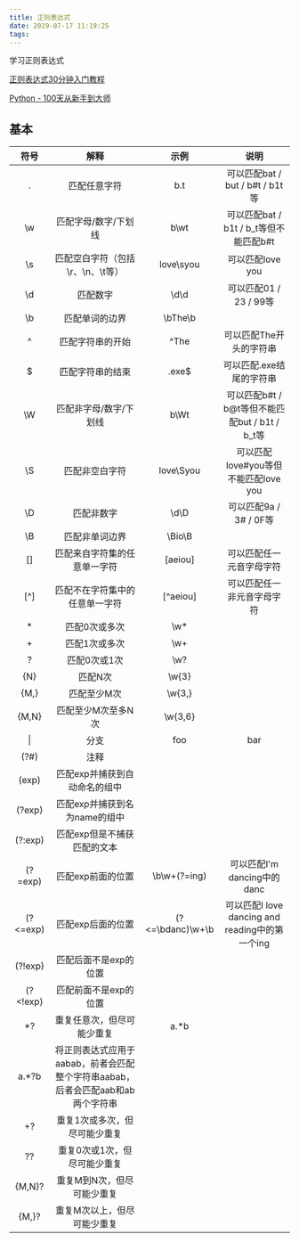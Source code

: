 ```yaml
---
title: 正则表达式
date: 2019-07-17 11:19:25
tags:
---
```


学习正则表达式

[正则表达式30分钟入门教程](https://deerchao.net/tutorials/regex/regex.htm)

[Python - 100天从新手到大师](https://github.com/jackfrued/Python-100-Days)

## 基本

符号|解释|示例|说明
:-------:|:-----------------------:|:--------------------------------:|:----------------------------------:
.|匹配任意字符|b.t|可以匹配bat / but / b#t / b1t等
\w|匹配字母/数字/下划线|b\wt|可以匹配bat / b1t / b_t等但不能匹配b#t
\s|匹配空白字符（包括\r、\n、\t等）|love\syou|可以匹配love you
\d|匹配数字|\d\d|可以匹配01 / 23 / 99等
\b|匹配单词的边界|\bThe\b|
^|匹配字符串的开始|^The|可以匹配The开头的字符串
$|匹配字符串的结束|.exe$|可以匹配.exe结尾的字符串
\W|匹配非字母/数字/下划线|b\Wt|可以匹配b#t / b@t等但不能匹配but / b1t / b_t等
\S|匹配非空白字符|love\Syou|可以匹配love#you等但不能匹配love you
\D|匹配非数字|\d\D|可以匹配9a / 3# / 0F等
\B|匹配非单词边界|\Bio\B|
[]|匹配来自字符集的任意单一字符|[aeiou]|可以匹配任一元音字母字符
[^]|匹配不在字符集中的任意单一字符|[^aeiou]|可以匹配任一非元音字母字符
*|匹配0次或多次|\w*|
+|匹配1次或多次|\w+|
?|匹配0次或1次|\w?|
{N}|匹配N次|\w{3}|
{M,}|匹配至少M次|\w{3,}|
{M,N}|匹配至少M次至多N次|\w{3,6}|
\||分支|foo|bar|可以匹配foo或者bar
(?#)|注释||
(exp)|匹配exp并捕获到自动命名的组中||
(?<name>exp)|匹配exp并捕获到名为name的组中||
(?:exp)|匹配exp但是不捕获匹配的文本||
(?=exp)|匹配exp前面的位置|\b\w+(?=ing)|可以匹配I'm dancing中的danc
(?<=exp)|匹配exp后面的位置|(?<=\bdanc)\w+\b|可以匹配I love dancing and reading中的第一个ing
(?!exp)|匹配后面不是exp的位置||
(?<!exp)|匹配前面不是exp的位置||
*?|重复任意次，但尽可能少重复|a.*b
a.*?b|将正则表达式应用于aabab，前者会匹配整个字符串aabab，后者会匹配aab和ab两个字符串
+?|重复1次或多次，但尽可能少重复||
??|重复0次或1次，但尽可能少重复||
{M,N}?|重复M到N次，但尽可能少重复||
{M,}?|重复M次以上，但尽可能少重复||
